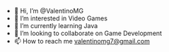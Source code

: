 - 👋 Hi, I’m @ValentinoMG
- 👀 I’m interested in Video Games
- 🌱 I’m currently learning Java
- 💞️ I’m looking to collaborate on Game Development
- 📫 How to reach me valentinomg7@gmail.com

<!---
ValentinoMG/ValentinoMG is a ✨ special ✨ repository because its `README.md` (this file) appears on your GitHub profile.
You can click the Preview link to take a look at your changes.
--->
